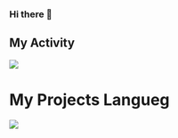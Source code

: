 ### Hi there 👋

## My Activity
<img src="https://github-readme-stats.vercel.app/api?username=AALKANEE&show_icons=true&theme=dark" />

# My Projects Langueg
<img src="https://github-readme-stats.vercel.app/api/top-langs/?username=AALKANEE&hide_progress=true"/>
